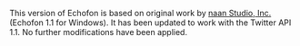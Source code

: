This version of Echofon is based on original work by [naan Studio, Inc.](http://www.echofon.com/) (Echofon 1.1 for Windows).  It has been updated to work with the Twitter API 1.1.  No further modifications have been applied.